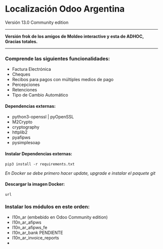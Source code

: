 # Localización Odoo Argentina
Versión 13.0 Community edition

------

**Versión frok de los amigos de Moldeo interactive y esta de ADHOC, Gracias totales.**

------

### Comprende las siguientes funcionalidades:

- Factura Electrónica
- Cheques
- Recibos para pagos con múltiples medios de pago
- Percepciones
- Retenciones
- Tipo de Cambio Automático

#### Dependencias externas:

- python3-openssl | pyOpenSSL
- M2Crypto
- cryptography
- httplib2
- pyafipws
- pysimplesoap

#### Instalar Dependencias externas:

```
pip3 install -r requirements.txt
```
*En Docker se debe primero hacer update, upgrade e instalar el paquete git*

#### Descargar la imagen Docker:

```
url
```

### Instalar los módulos en este orden:

- l10n_ar (embebido en Odoo Community edition)
- l10n_ar_afipws
- l10n_ar_afipws_fe
- l10n_ar_bank PENDIENTE
- l10n_ar_invoice_reports
- 

